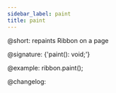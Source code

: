 ```yaml
---
sidebar_label: paint
title: paint
---          
```


@short: repaints Ribbon on a page

@signature: {'paint(): void;'}

@example:
ribbon.paint();

@changelog:

